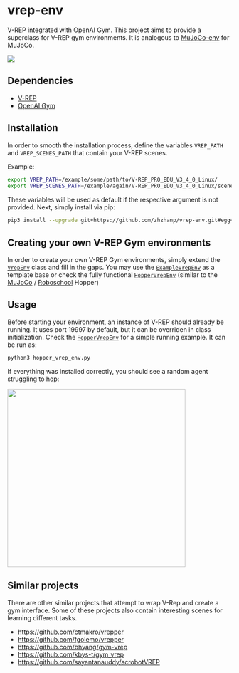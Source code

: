 # vrep-env

V-REP integrated with OpenAI Gym.
This project aims to provide a superclass for V-REP gym environments.
It is analogous to [MuJoCo-env](https://github.com/openai/gym/blob/master/gym/envs/mujoco/mujoco_env.py) for MuJoCo.

<img src="/assets/screenshot.png?raw=true">

## Dependencies

- [V-REP](http://www.coppeliarobotics.com/downloads.html)
- [OpenAI Gym](https://github.com/openai/gym)

## Installation

In order to smooth the installation process, define the variables `VREP_PATH` and `VREP_SCENES_PATH` that contain your V-REP scenes.

Example:
```bash
export VREP_PATH=/example/some/path/to/V-REP_PRO_EDU_V3_4_0_Linux/
export VREP_SCENES_PATH=/example/again/V-REP_PRO_EDU_V3_4_0_Linux/scenes/
```
These variables will be used as default if the respective argument is not provided.
Next, simply install via pip:
```bash
pip3 install --upgrade git+https://github.com/zhzhanp/vrep-env.git#egg=vrep_env
```

## Creating your own V-REP Gym environments

In order to create your own V-REP Gym environments, simply extend the [`VrepEnv`](vrep_env/vrep_env.py) class and fill in the gaps.
You may use the [`ExampleVrepEnv`](examples/envs/example_vrep_env.py) as a template base or check the fully functional [`HopperVrepEnv`](examples/envs/hopper_vrep_env.py) (similar to the [MuJoCo](https://github.com/openai/gym/blob/master/gym/envs/mujoco/hopper.py) / [Roboschool](https://github.com/openai/roboschool/blob/master/roboschool/gym_mujoco_walkers.py) Hopper)

## Usage

Before starting your environment, an instance of V-REP should already be running. It uses port 19997 by default, but it can be overriden in class initialization.
Check the [`HopperVrepEnv`](examples/envs/hopper_vrep_env.py) for a simple running example.
It can be run as:
```bash
python3 hopper_vrep_env.py
```
If everything was installed correctly, you should see a random agent struggling to hop:

<img src="/assets/hopper-random.gif?raw=true" width="400">


## Similar projects

There are other similar projects that attempt to wrap V-Rep and create a gym interface.
Some of these projects also contain interesting scenes for learning different tasks.

- https://github.com/ctmakro/vrepper
- https://github.com/fgolemo/vrepper
- https://github.com/bhyang/gym-vrep
- https://github.com/kbys-t/gym_vrep
- https://github.com/sayantanauddy/acrobotVREP
